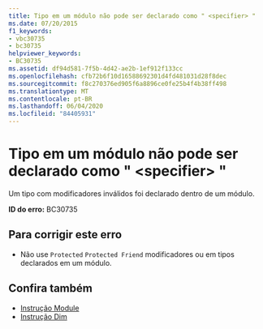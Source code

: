 ```yaml
---
title: Tipo em um módulo não pode ser declarado como " <specifier> "
ms.date: 07/20/2015
f1_keywords:
- vbc30735
- bc30735
helpviewer_keywords:
- BC30735
ms.assetid: df94d581-7f5b-4d42-ae2b-1ef912f133cc
ms.openlocfilehash: cfb72b6f10d16588692301d4fd481031d28f8dec
ms.sourcegitcommit: f8c270376ed905f6a8896ce0fe25b4f4b38ff498
ms.translationtype: MT
ms.contentlocale: pt-BR
ms.lasthandoff: 06/04/2020
ms.locfileid: "84405931"
---
```

# <a name="type-in-a-module-cannot-be-declared-specifier"></a>Tipo em um módulo não pode ser declarado como " \<specifier> "
Um tipo com modificadores inválidos foi declarado dentro de um módulo.  
  
 **ID do erro:** BC30735  
  
## <a name="to-correct-this-error"></a>Para corrigir este erro  
  
- Não use `Protected` `Protected Friend` modificadores ou em tipos declarados em um módulo.  
  
## <a name="see-also"></a>Confira também

- [Instrução Module](../language-reference/statements/module-statement.md)
- [Instrução Dim](../language-reference/statements/dim-statement.md)
